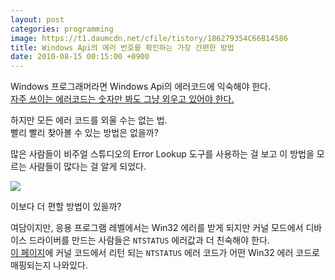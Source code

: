 ```yaml
---
layout: post
categories: programming
image: https://t1.daumcdn.net/cfile/tistory/186279354C66B14586
title: Windows Api의 에러 번호를 확인하는 가장 간편한 방법
date: 2010-08-15 00:15:00 +0900
---
```


Windows 프로그래머라면 Windows Api의 에러코드에 익숙해야 한다.  
[자주 쓰이는 에러코드는 숫자만 봐도 그냥 외우고 있어야 한다.](https://devblogs.microsoft.com/oldnewthing/20100127-00/?p=15163)  

하지만 모든 에러 코드를 외울 수는 없는 법.  
빨리 빨리 찾아볼 수 있는 방법은 없을까?

많은 사람들이 비주얼 스튜디오의 Error Lookup 도구를 사용하는 걸 보고 이 방법을 모르는 사람들이 많다는 걸 알게 되었다.

![](https://t1.daumcdn.net/cfile/tistory/186279354C66B14586)

이보다 더 편할 방법이 있을까?

여담이지만, 응용 프로그램 레벨에서는 Win32 에러를 받게 되지만 커널 모드에서 디바이스 드라이버를 만드는 사람들은 `NTSTATUS` 에러값과 더 친숙해야 한다.  
[이 페이지](https://www.osr.com/blog/2020/04/23/ntstatus-to-win32-error-code-mappings/)에 커널 코드에서 리턴 되는 `NTSTATUS` 에러 코드가 어떤 Win32 에러 코드로 매핑되는지 나와있다.